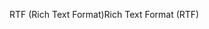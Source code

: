<span data-ttu-id="25270-101">RTF (Rich Text Format)</span><span class="sxs-lookup"><span data-stu-id="25270-101">Rich Text Format (RTF)</span></span>